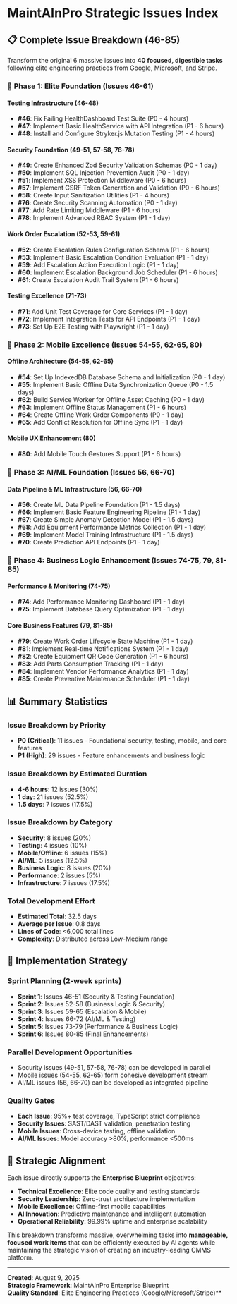 # MaintAInPro Strategic Issues Index

## 📋 Complete Issue Breakdown (46-85)

Transform the original 6 massive issues into **40 focused, digestible tasks** following elite engineering practices from Google, Microsoft, and Stripe.

### 🎯 **Phase 1: Elite Foundation (Issues 46-61)**

#### **Testing Infrastructure (46-48)**
- **#46**: Fix Failing HealthDashboard Test Suite (P0 - 4 hours)
- **#47**: Implement Basic HealthService with API Integration (P1 - 6 hours)  
- **#48**: Install and Configure Stryker.js Mutation Testing (P1 - 4 hours)

#### **Security Foundation (49-51, 57-58, 76-78)**
- **#49**: Create Enhanced Zod Security Validation Schemas (P0 - 1 day)
- **#50**: Implement SQL Injection Prevention Audit (P0 - 1 day)
- **#51**: Implement XSS Protection Middleware (P0 - 6 hours)
- **#57**: Implement CSRF Token Generation and Validation (P0 - 6 hours)
- **#58**: Create Input Sanitization Utilities (P1 - 4 hours)
- **#76**: Create Security Scanning Automation (P0 - 1 day)
- **#77**: Add Rate Limiting Middleware (P1 - 6 hours)
- **#78**: Implement Advanced RBAC System (P1 - 1 day)

#### **Work Order Escalation (52-53, 59-61)**
- **#52**: Create Escalation Rules Configuration Schema (P1 - 6 hours)
- **#53**: Implement Basic Escalation Condition Evaluation (P1 - 1 day)
- **#59**: Add Escalation Action Execution Logic (P1 - 1 day)
- **#60**: Implement Escalation Background Job Scheduler (P1 - 6 hours)
- **#61**: Create Escalation Audit Trail System (P1 - 6 hours)

#### **Testing Excellence (71-73)**
- **#71**: Add Unit Test Coverage for Core Services (P1 - 1 day)
- **#72**: Implement Integration Tests for API Endpoints (P1 - 1 day)
- **#73**: Set Up E2E Testing with Playwright (P1 - 1 day)

### 🎯 **Phase 2: Mobile Excellence (Issues 54-55, 62-65, 80)**

#### **Offline Architecture (54-55, 62-65)**
- **#54**: Set Up IndexedDB Database Schema and Initialization (P0 - 1 day)
- **#55**: Implement Basic Offline Data Synchronization Queue (P0 - 1.5 days)
- **#62**: Build Service Worker for Offline Asset Caching (P0 - 1 day)
- **#63**: Implement Offline Status Management (P1 - 6 hours)
- **#64**: Create Offline Work Order Components (P0 - 1 day)
- **#65**: Add Conflict Resolution for Offline Sync (P1 - 1 day)

#### **Mobile UX Enhancement (80)**
- **#80**: Add Mobile Touch Gestures Support (P1 - 6 hours)

### 🎯 **Phase 3: AI/ML Foundation (Issues 56, 66-70)**

#### **Data Pipeline & ML Infrastructure (56, 66-70)**
- **#56**: Create ML Data Pipeline Foundation (P1 - 1.5 days)
- **#66**: Implement Basic Feature Engineering Pipeline (P1 - 1 day)
- **#67**: Create Simple Anomaly Detection Model (P1 - 1.5 days)
- **#68**: Add Equipment Performance Metrics Collection (P1 - 1 day)
- **#69**: Implement Model Training Infrastructure (P1 - 1.5 days)
- **#70**: Create Prediction API Endpoints (P1 - 1 day)

### 🎯 **Phase 4: Business Logic Enhancement (Issues 74-75, 79, 81-85)**

#### **Performance & Monitoring (74-75)**
- **#74**: Add Performance Monitoring Dashboard (P1 - 1 day)
- **#75**: Implement Database Query Optimization (P1 - 1 day)

#### **Core Business Features (79, 81-85)**
- **#79**: Create Work Order Lifecycle State Machine (P1 - 1 day)
- **#81**: Implement Real-time Notifications System (P1 - 1 day)
- **#82**: Create Equipment QR Code Generation (P1 - 6 hours)
- **#83**: Add Parts Consumption Tracking (P1 - 1 day)
- **#84**: Implement Vendor Performance Analytics (P1 - 1 day)
- **#85**: Create Preventive Maintenance Scheduler (P1 - 1 day)

## 📊 **Summary Statistics**

### **Issue Breakdown by Priority**
- **P0 (Critical)**: 11 issues - Foundational security, testing, mobile, and core features
- **P1 (High)**: 29 issues - Feature enhancements and business logic

### **Issue Breakdown by Estimated Duration**
- **4-6 hours**: 12 issues (30%)
- **1 day**: 21 issues (52.5%)
- **1.5 days**: 7 issues (17.5%)

### **Issue Breakdown by Category**
- **Security**: 8 issues (20%)
- **Testing**: 4 issues (10%)
- **Mobile/Offline**: 6 issues (15%)
- **AI/ML**: 5 issues (12.5%)
- **Business Logic**: 8 issues (20%)
- **Performance**: 2 issues (5%)
- **Infrastructure**: 7 issues (17.5%)

### **Total Development Effort**
- **Estimated Total**: 32.5 days
- **Average per Issue**: 0.8 days
- **Lines of Code**: <6,000 total lines
- **Complexity**: Distributed across Low-Medium range

## 🚀 **Implementation Strategy**

### **Sprint Planning (2-week sprints)**
- **Sprint 1**: Issues 46-51 (Security & Testing Foundation)
- **Sprint 2**: Issues 52-58 (Business Logic & Security)
- **Sprint 3**: Issues 59-65 (Escalation & Mobile)
- **Sprint 4**: Issues 66-72 (AI/ML & Testing)
- **Sprint 5**: Issues 73-79 (Performance & Business Logic)
- **Sprint 6**: Issues 80-85 (Final Enhancements)

### **Parallel Development Opportunities**
- Security issues (49-51, 57-58, 76-78) can be developed in parallel
- Mobile issues (54-55, 62-65) form cohesive development stream
- AI/ML issues (56, 66-70) can be developed as integrated pipeline

### **Quality Gates**
- **Each Issue**: 95%+ test coverage, TypeScript strict compliance
- **Security Issues**: SAST/DAST validation, penetration testing
- **Mobile Issues**: Cross-device testing, offline validation
- **AI/ML Issues**: Model accuracy >80%, performance <500ms

## 🎯 **Strategic Alignment**

Each issue directly supports the **Enterprise Blueprint** objectives:
- **Technical Excellence**: Elite code quality and testing standards
- **Security Leadership**: Zero-trust architecture implementation  
- **Mobile Excellence**: Offline-first mobile capabilities
- **AI Innovation**: Predictive maintenance and intelligent automation
- **Operational Reliability**: 99.99% uptime and enterprise scalability

This breakdown transforms massive, overwhelming tasks into **manageable, focused work items** that can be efficiently executed by AI agents while maintaining the strategic vision of creating an industry-leading CMMS platform.

---

**Created**: August 9, 2025  
**Strategic Framework**: MaintAInPro Enterprise Blueprint  
**Quality Standard**: Elite Engineering Practices (Google/Microsoft/Stripe)**
